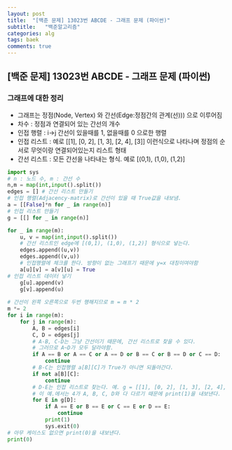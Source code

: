 ```yaml
---
layout: post
title:  "[백준 문제] 13023번 ABCDE - 그래프 문제 (파이썬)"
subtitle:   "백준알고리즘"
categories: alg
tags: baek
comments: true
---
```


## [백준 문제] 13023번 ABCDE - 그래프 문제 (파이썬)  

### 그래프에 대한 정리
- 그래프는 정점(Node, Vertex) 와 간선(Edge:정점간의 관계(선))) 으로 이루어짐
- 차수 : 정점과 연결되어 있는 간선의 개수
- 인접 행렬 : i->j 간선이 있을때를 1, 없을때를 0 으로한 행렬
- 인접 리스트 : 예로 [[1], [0, 2], [1, 3], [2, 4], [3]] 이런식으로 나타나며 정점의 순서로 무엇이랑 연결되어있는지  리스트 형태
- 간선 리스트 : 모든 간선을 나타내는 형식. 예로 [(0,1), (1,0), (1,2)]

```python
import sys
# n : 노드 수, m : 간선 수
n,m = map(int,input().split())
edges = [] # 간선 리스트 만들기
# 인접 행렬(Adjacency-matrix)로 간선이 있을 때 True값을 내보냄.
a = [[False]*n for _ in range(n)] 
# 인접 리스트 만들기
g = [[] for _ in range(n)]

for _ in range(m):
    u, v = map(int,input().split())
    # 간선 리스트인 edge에 [(0,1), (1,0), (1,2)] 형식으로 넣는다.
    edges.append((u,v))
    edges.append((v,u))
    # 인접행렬에 체크를 한다. 방향이 없는 그래프기 때문에 y=x 대칭이여야함
    a[u][v] = a[v][u] = True
# 인접 리스트 데이터 넣기 
    g[u].append(v)
    g[v].append(u)
    
# 간선이 왼쪽 오른쪽으로 두번 행해지므로 m = m * 2
m *= 2
for i in range(m):
    for j in range(m):
        A, B = edges[i]
        C, D = edges[j]
        # A-B, C-D는 그냥 간선이기 때문에, 간선 리스트로 찾을 수 있다.
        # 그러므로 A~D가 모두 달라야함.
        if A == B or A == C or A == D or B == C or B == D or C == D:
            continue
        # B-C는 인접행렬 a[B][C]가 True가 아니면 되돌아간다.
        if not a[B][C]:
            continue
        # D-E는 인접 리스트로 찾는다. 예. g = [[1], [0, 2], [1, 3], [2, 4], [3]]
        # 이 예.에서는 4가 A, B, C, D와 다 다르기 때문에 print(1)을 내보낸다.
        for E in g[D]:
            if A == E or B == E or C == E or D == E:
                continue
            print(1)
            sys.exit(0)
# 아무 케이스도 없으면 print(0)을 내보낸다.
print(0)
```

